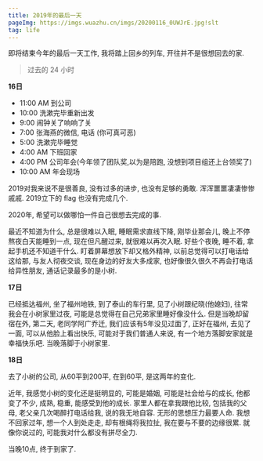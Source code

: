 ```yaml
---
title: 2019年的最后一天
pageImg: https://imgs.wuazhu.cn/imgs/20200116_0UWJrE.jpg!slt
tag: life
---
```


即将结束今年的最后一天工作, 我将踏上回乡的列车, 开往并不是很想回去的家.

<!-- more -->


> 过去的 24 小时

**16日**

- 11:00 AM 到公司
- 10:00 洗漱完毕重新出发
- 9:00 闹钟关了响响了关
- 7:00 张海燕的微信, 电话 (你可真可恶)
- 5:00 洗漱完毕睡觉
- 4:00 AM 下班回家
- 4:00 PM 公司年会(今年领了团队奖,以为是陪跑, 没想到项目组还上台领奖了)
- 10:00 AM 年会现场

2019对我来说不是很善良, 没有过多的进步, 也没有足够的勇敢. 浑浑噩噩凄凄惨惨戚戚. 2019立下的 flag 也没有完成几个.

2020年, 希望可以做哪怕一件自己很想去完成的事.

最近不知道为什么, 总是很难以入眠, 睡眠需求直线下降, 刚毕业那会儿, 晚上不停熬夜白天能睡到一点, 现在但凡醒过来, 就很难以再次入眠. 好些个夜晚, 睡不着, 拿起手机还不知道干什么. 盯着屏幕想放下却又格外精神, 以前总觉得可以打电话给这给那, 与友人彻夜交谈, 现在身边的好友大多成家, 也好像很久很久不再会打电话给异性朋友, 通话记录最多的是小树.


**17日**

已经抵达福州, 坐了福州地铁, 到了泰山的车行里, 见了小树跟纪晓(他媳妇), 往常我会在小树家里过夜, 可能是总觉得在自己兄弟家里睡好像没什么. 但是当晚却留宿在外, 第二天, 老同学阿广乔迁, 我们应该有5年没见过面了, 正好在福州, 去见了一面, 可以从他脸上看出快乐, 可能对于我们普通人来说, 有一个地方落脚安家就是幸福快乐吧. 当晚落脚于小树家里.

**18日**

去了小树的公司, 从60平到200平, 在到60平, 是这两年的变化.

近年, 我感觉小树的变化还是挺明显的, 可能是婚姻, 可能是社会给与的成长, 他都变了不少, 成熟, 稳重, 能感受到他的成长. 家里人都在拿我跟他比较, 包括我的父母, 老父亲几次喝醉打电话给我, 说的我无地自容. 无形的思想压力最要人命. 我想不回家过年, 想一个人到处走走, 却有根绳将我拉扯, 我在要与不要的边缘很累. 就像你说过的, 可能我对什么都没有拼尽全力.

当晚10点, 终于到家了.



